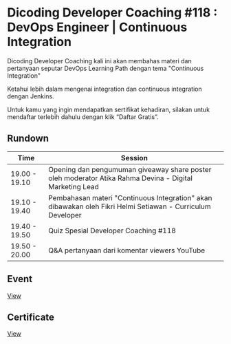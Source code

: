 # Dicoding Developer Coaching #118 : DevOps Engineer | Continuous Integration
Dicoding Developer Coaching kali ini akan membahas materi dan pertanyaan seputar DevOps Learning Path dengan tema "Continuous Integration"

Ketahui lebih dalam mengenai integration dan continuous integration dengan Jenkins.

Untuk kamu yang ingin mendapatkan sertifikat kehadiran, silakan untuk mendaftar terlebih dahulu dengan klik “Daftar Gratis”.

## Rundown
| Time          | Session                                                                                                    |
| ------------- | ---------------------------------------------------------------------------------------------------------- |
| 19.00 - 19.10 | Opening dan pengumuman giveaway share poster oleh moderator Atika Rahma Devina - Digital Marketing Lead    |
| 19.10 - 19.40 | Pembahasan materi "Continuous Integration" akan dibawakan oleh Fikri Helmi Setiawan - Curriculum Developer |
| 19.40 - 19.50 | Quiz Spesial Developer Coaching #118                                                                       |
| 19.50 - 20.00 | Q&A pertanyaan dari komentar viewers YouTube                                                               |

## Event
[View](https://www.dicoding.com/events/6938)

## Certificate
[View](/certificate/certificate.pdf)
